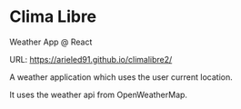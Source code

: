 # Clima Libre
Weather App @ React

URL: https://arieled91.github.io/climalibre2/

A weather application which uses the user current location. 

It uses the weather api from OpenWeatherMap.
